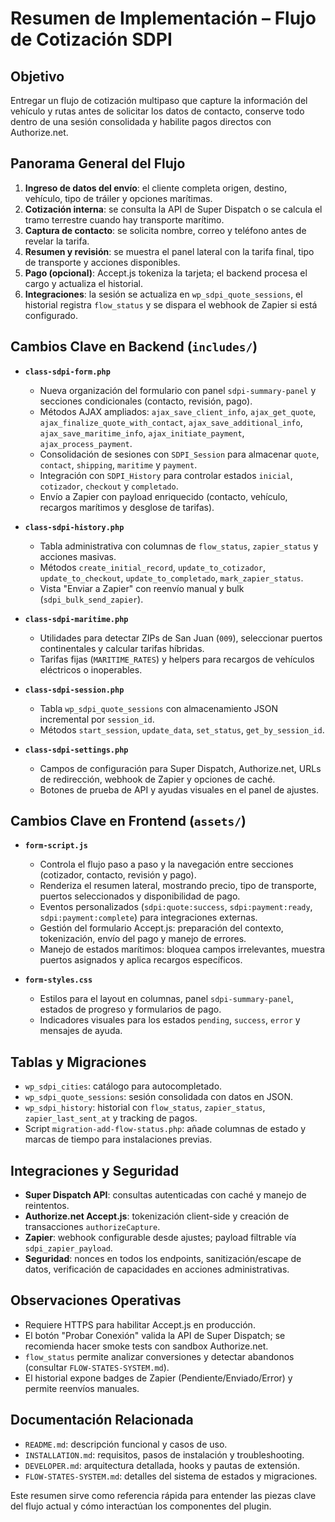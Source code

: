 # Resumen de Implementación – Flujo de Cotización SDPI

## Objetivo
Entregar un flujo de cotización multipaso que capture la información del vehículo y rutas antes de solicitar los datos de contacto, conserve todo dentro de una sesión consolidada y habilite pagos directos con Authorize.net.

## Panorama General del Flujo
1. **Ingreso de datos del envío**: el cliente completa origen, destino, vehículo, tipo de tráiler y opciones marítimas.
2. **Cotización interna**: se consulta la API de Super Dispatch o se calcula el tramo terrestre cuando hay transporte marítimo.
3. **Captura de contacto**: se solicita nombre, correo y teléfono antes de revelar la tarifa.
4. **Resumen y revisión**: se muestra el panel lateral con la tarifa final, tipo de transporte y acciones disponibles.
5. **Pago (opcional)**: Accept.js tokeniza la tarjeta; el backend procesa el cargo y actualiza el historial.
6. **Integraciones**: la sesión se actualiza en `wp_sdpi_quote_sessions`, el historial registra `flow_status` y se dispara el webhook de Zapier si está configurado.

## Cambios Clave en Backend (`includes/`)
- **`class-sdpi-form.php`**
  - Nueva organización del formulario con panel `sdpi-summary-panel` y secciones condicionales (contacto, revisión, pago).
  - Métodos AJAX ampliados: `ajax_save_client_info`, `ajax_get_quote`, `ajax_finalize_quote_with_contact`, `ajax_save_additional_info`, `ajax_save_maritime_info`, `ajax_initiate_payment`, `ajax_process_payment`.
  - Consolidación de sesiones con `SDPI_Session` para almacenar `quote`, `contact`, `shipping`, `maritime` y `payment`.
  - Integración con `SDPI_History` para controlar estados `inicial`, `cotizador`, `checkout` y `completado`.
  - Envío a Zapier con payload enriquecido (contacto, vehículo, recargos marítimos y desglose de tarifas).

- **`class-sdpi-history.php`**
  - Tabla administrativa con columnas de `flow_status`, `zapier_status` y acciones masivas.
  - Métodos `create_initial_record`, `update_to_cotizador`, `update_to_checkout`, `update_to_completado`, `mark_zapier_status`.
  - Vista "Enviar a Zapier" con reenvío manual y bulk (`sdpi_bulk_send_zapier`).

- **`class-sdpi-maritime.php`**
  - Utilidades para detectar ZIPs de San Juan (`009`), seleccionar puertos continentales y calcular tarifas híbridas.
  - Tarifas fijas (`MARITIME_RATES`) y helpers para recargos de vehículos eléctricos o inoperables.

- **`class-sdpi-session.php`**
  - Tabla `wp_sdpi_quote_sessions` con almacenamiento JSON incremental por `session_id`.
  - Métodos `start_session`, `update_data`, `set_status`, `get_by_session_id`.

- **`class-sdpi-settings.php`**
  - Campos de configuración para Super Dispatch, Authorize.net, URLs de redirección, webhook de Zapier y opciones de caché.
  - Botones de prueba de API y ayudas visuales en el panel de ajustes.

## Cambios Clave en Frontend (`assets/`)
- **`form-script.js`**
  - Controla el flujo paso a paso y la navegación entre secciones (cotizador, contacto, revisión y pago).
  - Renderiza el resumen lateral, mostrando precio, tipo de transporte, puertos seleccionados y disponibilidad de pago.
  - Eventos personalizados (`sdpi:quote:success`, `sdpi:payment:ready`, `sdpi:payment:complete`) para integraciones externas.
  - Gestión del formulario Accept.js: preparación del contexto, tokenización, envío del pago y manejo de errores.
  - Manejo de estados marítimos: bloquea campos irrelevantes, muestra puertos asignados y aplica recargos específicos.

- **`form-styles.css`**
  - Estilos para el layout en columnas, panel `sdpi-summary-panel`, estados de progreso y formularios de pago.
  - Indicadores visuales para los estados `pending`, `success`, `error` y mensajes de ayuda.

## Tablas y Migraciones
- `wp_sdpi_cities`: catálogo para autocompletado.
- `wp_sdpi_quote_sessions`: sesión consolidada con datos en JSON.
- `wp_sdpi_history`: historial con `flow_status`, `zapier_status`, `zapier_last_sent_at` y tracking de pagos.
- Script `migration-add-flow-status.php`: añade columnas de estado y marcas de tiempo para instalaciones previas.

## Integraciones y Seguridad
- **Super Dispatch API**: consultas autenticadas con caché y manejo de reintentos.
- **Authorize.net Accept.js**: tokenización client-side y creación de transacciones `authorizeCapture`.
- **Zapier**: webhook configurable desde ajustes; payload filtrable vía `sdpi_zapier_payload`.
- **Seguridad**: nonces en todos los endpoints, sanitización/escape de datos, verificación de capacidades en acciones administrativas.

## Observaciones Operativas
- Requiere HTTPS para habilitar Accept.js en producción.
- El botón "Probar Conexión" valida la API de Super Dispatch; se recomienda hacer smoke tests con sandbox Authorize.net.
- `flow_status` permite analizar conversiones y detectar abandonos (consultar `FLOW-STATES-SYSTEM.md`).
- El historial expone badges de Zapier (Pendiente/Enviado/Error) y permite reenvíos manuales.

## Documentación Relacionada
- `README.md`: descripción funcional y casos de uso.
- `INSTALLATION.md`: requisitos, pasos de instalación y troubleshooting.
- `DEVELOPER.md`: arquitectura detallada, hooks y pautas de extensión.
- `FLOW-STATES-SYSTEM.md`: detalles del sistema de estados y migraciones.

Este resumen sirve como referencia rápida para entender las piezas clave del flujo actual y cómo interactúan los componentes del plugin.
